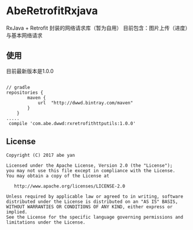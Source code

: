 # AbeRetrofitRxjava
RxJava + Retrofit 封装的网络请求库（暂为自用）
目前包含：图片上传（进度）与基本网络请求

## 使用

目前最新版本是1.0.0

```

// gradle
repositories {
        maven {
            url  "http://dwwd.bintray.com/maven"
        }
    }
.....
 compile 'com.abe.dwwd:rxretrofithttputils:1.0.0'
```


## License

```
Copyright (C) 2017 abe yan

Licensed under the Apache License, Version 2.0 (the "License");
you may not use this file except in compliance with the License.
You may obtain a copy of the License at

   http://www.apache.org/licenses/LICENSE-2.0

Unless required by applicable law or agreed to in writing, software
distributed under the License is distributed on an "AS IS" BASIS,
WITHOUT WARRANTIES OR CONDITIONS OF ANY KIND, either express or implied.
See the License for the specific language governing permissions and
limitations under the License.
```
